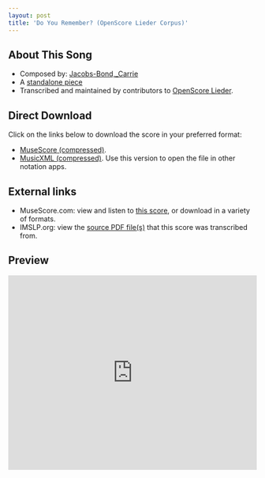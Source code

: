 ```yaml
---
layout: post
title: 'Do You Remember? (OpenScore Lieder Corpus)'
---
```


## About This Song

- Composed by: [Jacobs-Bond,_Carrie](https://fourscoreandmore.org/openscore/lieder/Jacobs-Bond,_Carrie)
- A [standalone piece](https://fourscoreandmore.org/openscore/lieder/Jacobs-Bond,_Carrie/_)
- Transcribed and maintained by contributors to [OpenScore Lieder].

[OpenScore Lieder]: https://musescore.com/openscore-lieder-corpus

## Direct Download

Click on the links below to download the score in your preferred format:
- [MuseScore (compressed)](https://github.com/openscore/lieder/blob/main/scores/Jacobs-Bond,_Carrie/_/Do_You_Remember/lc6586743.mscz?raw=true).
- [MusicXML (compressed)](https://github.com/openscore/lieder/blob/main/scores/Jacobs-Bond,_Carrie/_/Do_You_Remember/lc6586743.mxl?raw=true). Use this version to open the file in other notation apps.

## External links

- MuseScore.com: view and listen to [this score][MuseScore], or download in a variety of formats.
- IMSLP.org: view the [source PDF file(s)][IMSLP] that this score was transcribed from.

[MuseScore]: https://musescore.com/score/6586743
[IMSLP]: https://imslp.org/wiki/Special:ReverseLookup/668192

## Preview

<iframe width="100%" height="394" src="https://musescore.com/openscore-lieder-corpus/scores/6586743/embed" frameborder="0" allowfullscreen allow="autoplay; fullscreen"></iframe>
